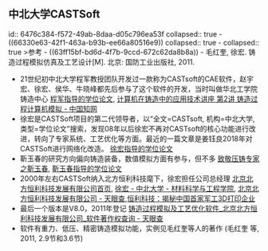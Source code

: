 ## 中北大学CASTSoft
id:: 6476c384-f572-49ab-8daa-d05c796ea53f
collapsed:: true
	- ((66330e63-42f1-463a-b93b-ee66a80516e9))
	  collapsed:: true
		- collapsed:: true
		  >参考
			- ((63ff15bf-bd6d-4f7b-9ccd-672c62da8b8a))
			- 毛红奎, 徐宏. 铸造过程模拟仿真及工艺设计[M]. 北京: 国防工业出版社, 2011.
- 21世纪初中北大学程军教授团队开发过一款称为CASTsoft的CAE软件，赵宇宏、徐宏、侯华、牛晓峰都先后参与了这个软件的开发，当时叫做华北工学院铸造中心 [程军指导的学位论文](https://www.zhizhen.com/s?strchannel=3,5&adv=DT((F="程军")+AND+(O='中北大学'))&aorp=a&size=15&isort=2&x=0_445), [计算机在铸造中的应用技术讲座 第2讲 铸造过程计算机模拟 - 中国知网](https://kns.cnki.net/kcms2/article/abstract?v=3uoqIhG8C44YLTlOAiTRKjkpgKvIT9Nkm5tS6uBYqSFz1SgcT_1JlwhPnnA8M-ZWboCbSAuvCa2xsuxz9x5vo0YxlSh5CWNV&uniplatform=NZKPT)
- 徐宏是CASTSoft项目的第二代领导者，以“全文=CASTsoft, 机构=中北大学, 类型=学位论文”搜索，发现08年以后徐宏不再对CASTsoft的核心功能进行改进，转向了专家系统、工艺优化等方面。最近的一篇文章是姜钰良2018年对CASTSoft进行网络化改造。 [徐宏指导的学位论文](https://www.zhizhen.com/s?strchannel=3,5&adv=DT((F="徐宏")+AND+(O='中北大学'))&aorp=a&size=15&isort=2&x=0_445)
- 靳玉春的研究方向偏向铸造装备，数值模拟方面有参与，但不多 [致敬压铸专家之靳玉春](https://fd-asia.gymf.com.cn/news/19314), [靳玉春指导的学位论文](https://www.zhizhen.com/s?strchannel=3,5&adv=DT((F="靳玉春")+AND+(O='中北大学'))&aorp=a&size=15&isort=2&x=0_445)
- 2000年左右CASTSoft纳入北方恒利科技麾下，徐宏担任公司总经理  [北京北方恒利科技发展有限公司首页](https://www.ruanfujia.com/vendor/48445/), [徐宏 - 中北大学 - 材料科学与工程学院](https://www.x-mol.com/university/faculty/54103), [北京北方恒利科技发展有限公司 - 天眼查](https://www.tianyancha.com/company/4951227),[恒利科技：揭秘中国首家军工3D打印企业](https://www.sohu.com/a/106511296_254021)
- 最后一个版本是V8.0，2011年登记 [铸造过程模拟及工艺优化软件_北京北方恒利科技发展有限公司_软件著作权查询 - 天眼查](https://banquan.tianyancha.com/rj/91evmm41ac61c33a81ae35158lb7v8e6)
- 软件有重力、低压、精密铸造模拟功能，实例见毛红奎等人的著作 (毛红奎 等, 2011, 2.9节和3.6节)